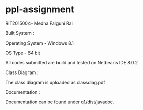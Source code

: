 # ppl-assignment
RIT2015004- Medha Falguni Rai


Built System :

Operating System - Windows 8.1

OS Type - 64 bit

All codes submitted are build and tested on Netbeans IDE 8.0.2



Class Diagram :

The class diagram is uploaded as classdiag.pdf


Documentation :

Documentation can be found under q1/dist/javadoc.
